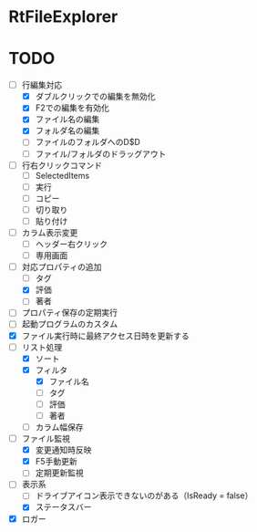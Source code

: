 # RtFileExplorer

# TODO
- [ ] 行編集対応
    - [x] ダブルクリックでの編集を無効化
    - [x] F2での編集を有効化
    - [x] ファイル名の編集
    - [x] フォルダ名の編集
    - [ ] ファイルのフォルダへのD$D
    - [ ] ファイル/フォルダのドラッグアウト
- [ ] 行右クリックコマンド
    - [ ] SelectedItems
    - [ ] 実行
    - [ ] コピー
    - [ ] 切り取り
    - [ ] 貼り付け
- [ ] カラム表示変更
    - [ ] ヘッダー右クリック
    - [ ] 専用画面
- [ ] 対応プロパティの追加
    - [ ] タグ
    - [x] 評価
    - [ ] 著者
- [ ] プロパティ保存の定期実行
- [ ] 起動プログラムのカスタム
- [x] ファイル実行時に最終アクセス日時を更新する
- [ ] リスト処理
    - [x] ソート
    - [x] フィルタ
        - [x] ファイル名
        - [ ] タグ
        - [ ] 評価
        - [ ] 著者
    - [ ] カラム幅保存
- [ ] ファイル監視
    - [x] 変更通知時反映
    - [x] F5手動更新
    - [ ] 定期更新監視
- [ ] 表示系
    - [ ] ドライブアイコン表示できないのがある（IsReady = false）
    - [x] ステータスバー
- [x] ロガー
